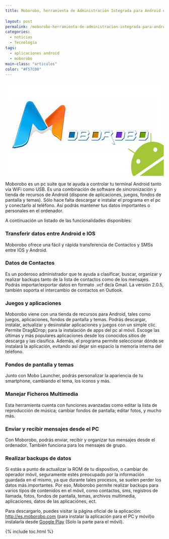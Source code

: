 ```yaml
---
title: Moborobo, herramienta de Administración Integrada para Android en el PC

layout: post
permalink: /moborobo-herramienta-de-administracion-integrada-para-android-en-el-pc/
categories:
  - noticias
  - Tecnología
tags:
  - aplicaciones android
  - moborobo
main-class: "articulos"
color: "#F57C00"
---
```

<p dir="ltr">
<a href="/assets/img/2012/09/moborobo-feature-image-1204261.jpg"><img title="moborobo-feature-image-120426" src="/assets/img/2012/09/moborobo-feature-image-1204261.jpg" alt="" width="600px" height="300px" /></a>
</p>
<p dir="ltr">
  Moborobo es un pc suite que te ayuda a controlar tu terminal Android tanto vía WiFi como USB. Es una combinación de software de sincronización y tienda de recursos de Android (dispone de aplicaciones, juegos, fondos de pantalla y temas). Sólo hace falta descargar e instalar el programa en el pc y conectarlo al teléfono. Así podrás mantener tus datos importantes o personales en el ordenador.
</p>
<!--ad-->
<p dir="ltr">
  A continuación un listado de las funcionalidades disponibles:
</p>
<h3 dir="ltr">
  Transferir datos entre Android e IOS
</h3>
<p dir="ltr">
  Moborobo ofrece una fácil y rápida transferencia de Contactos y SMSs entre IOS y Android.
</p>
<h3 dir="ltr">
  Datos de Contactos
</h3>
<p dir="ltr">
  Es un poderoso administrador que te ayuda a clasificar, buscar, organizar y realizar backups tanto de la lista de contactos como de los mensajes. Podrás importar/exportar datos en formato .vcf de/a Gmail. La versión 2.0.5, también soporta el intercambio de contactos en Outlook.
</p>
<h3 dir="ltr">
  Juegos y aplicaciones
</h3>
<p dir="ltr">
  Moborobo viene con una tienda de recursos para Android, tales como juegos, aplicaciones, fondos de pantalla y temas. Podrás descargar, instalar, actualizar y desinstalar aplicaciones y juegos con un simple clic. Permite Drag&Drop; para la instalación de apps del pc al móvil. Escoge las últimas y más populares aplicaciones desde los conocidos sitios de descarga y las clasifica. Además, el programa permite seleccionar dónde se instalará la aplicación, evitando así dejar sin espacio la memoria interna del teléfono.
</p>
<h3 dir="ltr">
  Fondos de pantalla y temas
</h3>
<p dir="ltr">
  Junto con Mobo Launcher, podrás personalizar la apariencia de tu smartphone, cambiando el tema, los iconos y más.
</p>
<h3 dir="ltr">
  Manejar Ficheros Multimedia
</h3>
<p dir="ltr">
  Esta herramienta cuenta con funciones avanzadas como editar la lista de reproducción de música; cambiar fondos de pantalla; editar fotos, y mucho más.
</p>
<h3 dir="ltr">
  Enviar y recibir mensajes desde el PC
</h3>
<p dir="ltr">
  Con Moborobo, podrás enviar, recibir y organizar tus mensajes desde el ordenador. También funciona para los mensajes de grupo.
</p>
<h3 dir="ltr">
  Realizar backups de datos
</h3>
<p dir="ltr">
  Si estás a punto de actualizar la ROM de tu dispositivo, o cambiar de operador móvil, seguramente estés preocupado por la información guardada en el mismo, ya que durante tales procesos, se suelen perder los datos más importantes. Por eso, Moborobo permite realizar backups para varios tipos de contenidos en el móvil, como contactos, sms, registros de llamada, fotos, fondos de pantalla, temas, archivos multimedia, aplicaciones, datos de las aplicaciónes, ect.
</p>
<p dir="ltr">
  Para descargarlo, puedes visitar la página oficial de la aplicación: <a href="http://es.moborobo.com/" target="_blank">http://es.moborobo.com</a> (para instalar la aplicación para el PC y móvil)o instalarla desde <a href="https://play.google.com/store/apps/details?id=com.moborobo.daemon&feature=nav_result#?t=W251bGwsMSwxLDMsImNvbS5tb2Jvcm9iby5kYWVtb24iXQ.." target="_blank">Google Play</a> (Solo la parte para el móvil).
</p>



{% include toc.html %}
